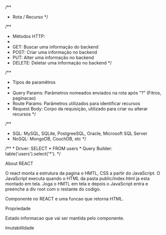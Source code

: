 /**
 * Rota / Recurso
 */

/**
 * Métodos HTTP:
 * 
 * GET: Buscar uma informação do backend
 * POST: Criar uma informação no backend
 * PUT: Alter uma informação no backend
 * DELETE: Deletar uma informação no backend
 */

 /**
  * Tipos de paramêtros
  * 
  * Query Params: Parâmetros nomeados enviados na rota após "?" (Fitros, paginacao)
  * Route Params: Parâmetros utilizados para identificar recursos
  * Request Body: Corpo da requisição, utilizado para criar ou alterar recursos
  */

  /**
   * SQL: MySQL, SQLite, PostgreeSQL, Oracle, Microsoft SQL Server
   * NoSQL: MongoDB, CouchDB, etc
   */

   /**
    * Driver: SELECT * FROM users
    * Query Builder: table('users').select('*').
    */

About REACT

O react monta a estrutura da pagina o HMTL, CSS a partir do JavaScript.
O JavaScript executa quando o HTML da pasta public/index.html ja esta montado em tela.
Joga o HMTL em tela e depois o JavaScript entra e preenche a div root com o restante do codigo.

Componente no REACT e uma funcao que retorna HTML.

Propriedade
 
Estado informacao que vai ser mantida pelo componente.

Imutabilildade
